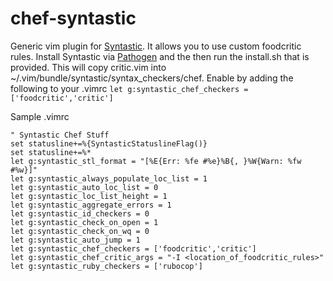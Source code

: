# chef-syntastic
Generic vim plugin for [Syntastic](https://github.com/scrooloose/syntastic). It allows you to use custom foodcritic rules. 
Install Syntastic via [Pathogen](https://github.com/tpope/vim-pathogen) and the then run the install.sh that is provided. 
This will copy critic.vim into ~/.vim/bundle/syntastic/syntax_checkers/chef.
Enable by adding the following to your .vimrc
`let g:syntastic_chef_checkers = ['foodcritic','critic']`

Sample .vimrc
```
" Syntastic Chef Stuff
set statusline+=%{SyntasticStatuslineFlag()}
set statusline+=%*
let g:syntastic_stl_format = "[%E{Err: %fe #%e}%B{, }%W{Warn: %fw #%w}]"
let g:syntastic_always_populate_loc_list = 1
let g:syntastic_auto_loc_list = 0
let g:syntastic_loc_list_height = 1
let g:syntastic_aggregate_errors = 1
let g:syntastic_id_checkers = 0
let g:syntastic_check_on_open = 1
let g:syntastic_check_on_wq = 0
let g:syntastic_auto_jump = 1
let g:syntastic_chef_checkers = ['foodcritic','critic']
let g:syntastic_chef_critic_args = "-I <location_of_foodcritic_rules>"
let g:syntastic_ruby_checkers = ['rubocop']
```
